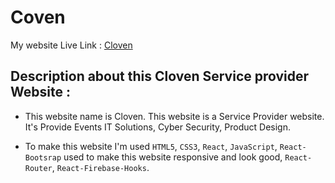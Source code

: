 # Coven

My website Live Link : [Cloven]()


## Description about this Cloven Service provider Website :

- This website name is Cloven. This website is a Service Provider website. It's Provide Events IT Solutions, Cyber Security, Product Design.

- To make this website I'm used `HTML5`, `CSS3`, `React`, `JavaScript`, `React-Bootsrap` used to make  this website responsive and look good, `React-Router`, `React-Firebase-Hooks`. 